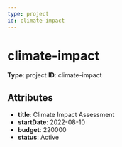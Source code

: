 ```yaml
---
type: project
id: climate-impact
---
```


# climate-impact

**Type**: project
**ID**: climate-impact

## Attributes

- **title**: Climate Impact Assessment
- **startDate**: 2022-08-10
- **budget**: 220000
- **status**: Active

